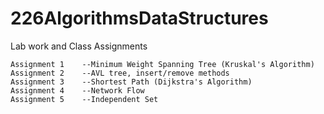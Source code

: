 # 226AlgorithmsDataStructures
Lab work and Class Assignments

	Assignment 1	--Minimum Weight Spanning Tree (Kruskal's Algorithm)
	Assignment 2	--AVL tree, insert/remove methods
	Assignment 3	--Shortest Path (Dijkstra's Algorithm)
	Assignment 4	--Network Flow
	Assignment 5	--Independent Set
